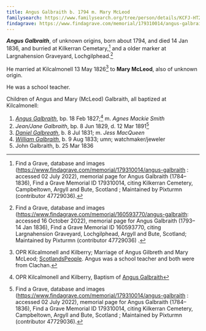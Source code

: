 ```yaml
---
title: Angus Galbraith b. 1794 m. Mary McLeod
familysearch: https://www.familysearch.org/tree/person/details/KCFJ-HT2
findagrave: https://www.findagrave.com/memorial/179310014/angus-galbraith
---
```

***Angus Galbraith***, of unknown origins, born about 1794, and died 14 Jan 1836, and burried at Kilkerran Cemetary,[^burial1] and a older marker at Largnahension Graveyard, Lochgilphead.[^burial2]

He married at Kilcalmonell 13 May 1826[^marriage] to **Mary McLeod**, also of unknown origin.

He was a school teacher.

Children of Angus and Mary (McLeod) Galbraith, all baptized at Kilcalmonell:

1. *[Angus Galbraith](galbraith-angus-1827-smith.md)*, bp. 18 Feb 1827;[^angus-birth] m. *Agnes Mackie Smith*
2. *Jean/Jane Galbraith*, bp. 8 Jun 1829, d. 12 Mar 1891[^burial1]
3. *[Daniel Galbreath](galbraith-daniel-1831-mcqueen.md)*, b. 8 Jul 1831; m. *Jess MacQueen*
4. *[William Galbraith](galbraith-william-1833.md)*, b. 9 Aug 1833; umn; watchmaker/jeweler
5. John Galbraith, b. 25 Mar 1836

[^marriage]: OPR Kilcalmonell and Kilberry; Marriage of Angus Gilbreth and Mary McLeod; [ScotlandsPeople](https://www.scotlandspeople.gov.uk/view-image/nrs_opr_records/8480524?image=219).  Angus was a school teacher and both were from Clachan.

[^burial1]: Find a Grave, database and images (https://www.findagrave.com/memorial/179310014/angus-galbraith : accessed 02 July 2022), memorial page for Angus Galbraith (1784–1836), Find a Grave Memorial ID 179310014, citing Kilkerran Cemetery, Campbeltown, Argyll and Bute, Scotland ; Maintained by Pixturmn (contributor 47729036).

[^burial2]: Find a Grave, database and images (https://www.findagrave.com/memorial/160593770/angus-galbraith: accessed 16 October 2022), memorial page for Angus Galbraith (1793–14 Jan 1836), Find a Grave Memorial ID 160593770, citing Largnahension Graveyard, Lochgilphead, Argyll and Bute, Scotland; Maintained by Pixturmn (contributor 47729036) .

[^angus-birth]: OPR Kilcalmonell and Kilberry, Baptism of [Angus Galbraith](/sources/opr-kilcalmonell-kilberry-births.md#1827-02-18-angus-galbraith)

